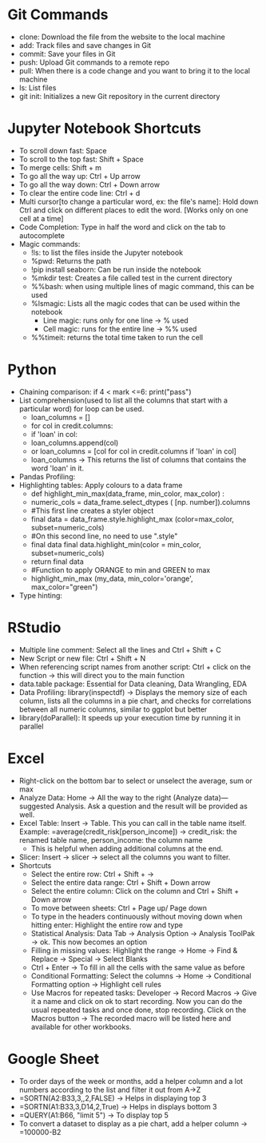 # Git Commands

- clone: Download the file from the website to the local machine
- add: Track files and save changes in Git
- commit: Save your files in Git
- push: Upload Git commands to a remote repo
- pull: When there is a code change and you want to bring it to the local machine
- ls: List files
- git init: Initializes a new Git repository in the current directory

# Jupyter Notebook Shortcuts

- To scroll down fast: Space
- To scroll to the top fast: Shift + Space
- To merge cells: Shift + m
- To go all the way up: Ctrl + Up arrow
- To go all the way down: Ctrl + Down arrow
- To clear the entire code line: Ctrl + d
- Multi cursor[to change a particular word, ex: the file's name]: Hold down Ctrl  and click on different places to edit the word. [Works only on one cell at a time]
- Code Completion: Type in half the word and click on the tab to autocomplete
- Magic commands:
  - !ls: to list the files inside the Jupyter notebook
  - %pwd: Returns the path
  - !pip install seaborn: Can be run inside the notebook
  - %mkdir test: Creates a file called test in the current directory
  - %%bash: when using multiple lines of magic command, this can be used
  - %lsmagic: Lists all the magic codes that can be used within the notebook
    - Line magic: runs only for one line -> % used 
    - Cell magic: runs for the entire line -> %% used
  - %%timeit: returns the total time taken to run the cell

# Python

- Chaining comparison: if 4 < mark <=6: print("pass")
- List comprehension(used to list all the columns that start with a particular word) for loop can be used. 
    - loan_columns = [] 
    - for col in credit.columns:
    - if 'loan' in col:
    - loan_columns.append(col)
    - or loan_columns = [col for col in credit.columns if 'loan' in col]
    - loan_columns -> This returns the list of columns that contains the word 'loan' in it.
-  Pandas Profiling:
-  Highlighting tables: Apply colours to a data frame
    - def highlight_min_max(data_frame, min_color, max_color) : 
    - numeric_cols = data_frame.select_dtypes ( [np. number]).columns
    - #This first line creates a styler object
    - final data = data_frame.style.highlight_max (color=max_color, subset=numeric_cols)
    - #On this second line, no need to use ".style"
    - final data final data.highlight_min(color = min_color, subset=numeric_cols) 
    - return final data
    - #Function to apply ORANGE to min and GREEN to max
    - highlight_min_max (my_data, min_color='orange', max_color="green")
- Type hinting:

# RStudio
- Multiple line comment: Select all the lines and Ctrl + Shift + C
- New Script or new file: Ctrl + Shift + N
- When referencing script names from another script: Ctrl + click on the function -> this will direct you to the main function
- data.table package: Essential for Data cleaning, Data Wrangling, EDA
- Data Profiling: library(inspectdf) -> Displays the memory size of each column, lists all the columns in a pie chart, and checks for correlations between all numeric columns, similar to ggplot but better
- library(doParallel): It speeds up your execution time by running it in parallel

# Excel
- Right-click on the bottom bar to select or unselect the average, sum or max
- Analyze Data: Home -> All the way to the right (Analyze data)—suggested Analysis. Ask a question and the result will be provided as well. 
- Excel Table: Insert -> Table. This you can call in the table name itself. Example: =average(credit_risk[person_income]) -> credit_risk: the renamed table name, person_income: the column name
  - This is helpful when adding additional columns at the end. 
- Slicer: Insert -> slicer -> select all the columns you want to filter.
- Shortcuts
  - Select the entire row: Ctrl + Shift + ->
  - Select the entire data range: Ctrl + Shift + Down arrow
  - Select the entire column: Click on the column and Ctrl + Shift + Down arrow
  - To move between sheets: Ctrl + Page up/ Page down
  - To type in the headers continuously without moving down when hitting enter: Highlight the entire row and type
  - Statistical Analysis: Data Tab -> Analysis Option -> Analysis ToolPak -> ok. This now becomes an option
  - Filling in missing values: Highlight the range -> Home -> Find & Replace -> Special -> Select Blanks
  - Ctrl + Enter -> To fill in all the cells with the same value as before
  - Conditional Formatting: Select the columns -> Home -> Conditional Formatting option -> Highlight cell rules
  - Use Macros for repeated tasks: Developer -> Record Macros -> Give it a name and click on ok to start recording. Now you can do the usual repeated tasks and once done, stop recording. Click on the Macros button -> The recorded macro will be listed here and available for other workbooks.
 
# Google Sheet
- To order days of the week or months, add a helper column and a lot numbers according to the list and filter it out from A->Z
- =SORTN(A2:B33,3,,2,FALSE) -> Helps in displaying top 3
- =SORTN(A1:B33,3,D14,2,True) -> Helps in displays bottom 3
- =QUERY(A1:B66, "limit 5") -> To display top 5
- To convert a dataset to display as a pie chart, add a helper column -> =100000-B2 

